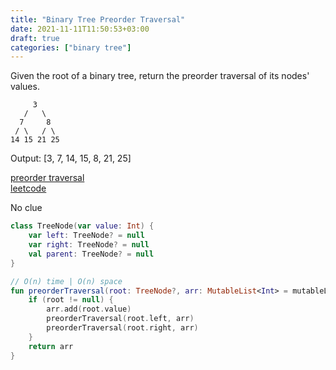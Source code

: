 ```yaml
---
title: "Binary Tree Preorder Traversal"
date: 2021-11-11T11:50:53+03:00
draft: true
categories: ["binary tree"]
---
```


Given the root of a binary tree, return the preorder traversal of its nodes' values.

         3
       /   \
      7     8
     / \   / \
    14 15 21 25

Output: [3, 7, 14, 15, 8, 21, 25]

[preorder traversal](https://github.com/solairerove/algs4-leprosorium/blob/master/src/main/kotlin/com/github/solairerove/algs4/leprosorium/binary_tree/PreorderTraversal.kt) \
[leetcode](https://leetcode.com/problems/binary-tree-preorder-traversal/)

No clue

```kotlin
class TreeNode(var value: Int) {
    var left: TreeNode? = null
    var right: TreeNode? = null
    val parent: TreeNode? = null
}

// O(n) time | O(n) space
fun preorderTraversal(root: TreeNode?, arr: MutableList<Int> = mutableListOf()): List<Int> {
    if (root != null) {
        arr.add(root.value)
        preorderTraversal(root.left, arr)
        preorderTraversal(root.right, arr)
    }
    return arr
}
```

